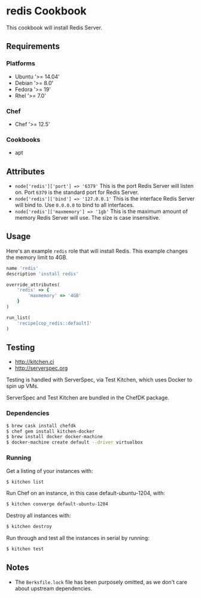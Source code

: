# redis Cookbook
This cookbook will install Redis Server.

## Requirements
### Platforms
- Ubuntu '>= 14.04'
- Debian '>= 8.0'
- Fedora '>= 19'
- Rhel '>= 7.0'

### Chef
- Chef '>= 12.5'

### Cookbooks
- apt

## Attributes
* `node['redis']['port'] => '6379'` This is the port Redis Server will listen on.
Port `6379` is the standard port for Redis Server.
* `node['redis']['bind'] => '127.0.0.1'` This is the interface Redis Server will
bind to. Use `0.0.0.0` to bind to all interfaces.
* `node['redis']['maxmemory'] => '1gb'` This is the maximum amount of memory Redis
Server will use. The size is case insensitive.

## Usage
Here's an example `redis` role that will install Redis. This example changes the
memory limit to 4GB.

```ruby
name 'redis'
description 'install redis'

override_attributes(
    'redis' => {
        'maxmemory' => '4GB'
    }
)

run_list(
    'recipe[cop_redis::default]'
)
```

## Testing
* http://kitchen.ci
* http://serverspec.org

Testing is handled with ServerSpec, via Test Kitchen, which uses Docker to spin up VMs.

ServerSpec and Test Kitchen are bundled in the ChefDK package.

### Dependencies
```bash
$ brew cask install chefdk
$ chef gem install kitchen-docker
$ brew install docker docker-machine
$ docker-machine create default --driver virtualbox
```

### Running
Get a listing of your instances with:

```bash
$ kitchen list
```

Run Chef on an instance, in this case default-ubuntu-1204, with:

```bash
$ kitchen converge default-ubuntu-1204
```

Destroy all instances with:

```bash
$ kitchen destroy
```

Run through and test all the instances in serial by running:

```bash
$ kitchen test
```

## Notes
* The `Berksfile.lock` file has been purposely omitted, as we don't care about upstream dependencies.
